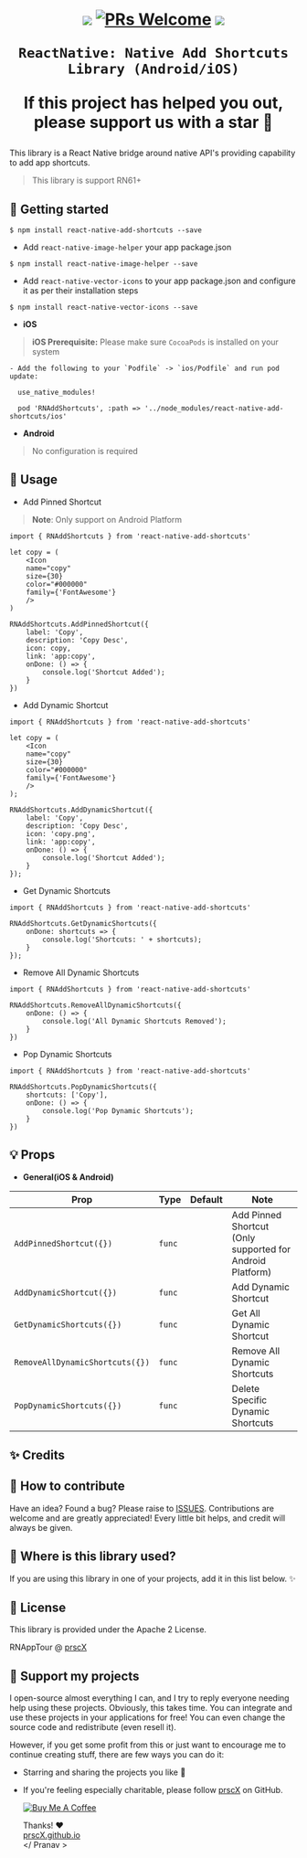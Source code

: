 <h1 align="center">

  <p align="center">
    <a href="https://www.npmjs.com/package/react-native-add-shortcuts"><img src="http://img.shields.io/npm/v/react-native-add-shortcuts.svg?style=flat" /></a>
    <a href="https://github.com/prscX/react-native-add-shortcuts/pulls"><img alt="PRs Welcome" src="https://img.shields.io/badge/PRs-welcome-brightgreen.svg" /></a>
    <a href="https://github.com/prscX/react-native-add-shortcuts#License"><img src="https://img.shields.io/npm/l/react-native-add-shortcuts.svg?style=flat" /></a>
  </p>

    ReactNative: Native Add Shortcuts Library (Android/iOS)

If this project has helped you out, please support us with a star 🌟

</h1>

This library is a React Native bridge around native API's providing capability to add app shortcuts.

> This library is support RN61+

## 📖 Getting started

`$ npm install react-native-add-shortcuts --save`

- Add `react-native-image-helper` your app package.json

`$ npm install react-native-image-helper --save`

- Add `react-native-vector-icons` to your app package.json and configure it as per their installation steps

`$ npm install react-native-vector-icons --save`

- **iOS**

> **iOS Prerequisite:** Please make sure `CocoaPods` is installed on your system

    - Add the following to your `Podfile` -> `ios/Podfile` and run pod update:

```
  use_native_modules!

  pod 'RNAddShortcuts', :path => '../node_modules/react-native-add-shortcuts/ios'
```

- **Android**

> No configuration is required

## 🎨 Usage

- Add Pinned Shortcut

> **Note**: Only support on Android Platform

```
import { RNAddShortcuts } from 'react-native-add-shortcuts'

let copy = (
    <Icon
    name="copy"
    size={30}
    color="#000000"
    family={'FontAwesome'}
    />
)

RNAddShortcuts.AddPinnedShortcut({
    label: 'Copy',
    description: 'Copy Desc',
    icon: copy,
    link: 'app:copy',
    onDone: () => {
        console.log('Shortcut Added');
    }
})

```

- Add Dynamic Shortcut

```
import { RNAddShortcuts } from 'react-native-add-shortcuts'

let copy = (
    <Icon
    name="copy"
    size={30}
    color="#000000"
    family={'FontAwesome'}
    />
);

RNAddShortcuts.AddDynamicShortcut({
    label: 'Copy',
    description: 'Copy Desc',
    icon: 'copy.png',
    link: 'app:copy',
    onDone: () => {
        console.log('Shortcut Added');
    }
});

```

- Get Dynamic Shortcuts

```
import { RNAddShortcuts } from 'react-native-add-shortcuts'

RNAddShortcuts.GetDynamicShortcuts({
    onDone: shortcuts => {
        console.log('Shortcuts: ' + shortcuts);
    }
});

```

- Remove All Dynamic Shortcuts

```
import { RNAddShortcuts } from 'react-native-add-shortcuts'

RNAddShortcuts.RemoveAllDynamicShortcuts({
    onDone: () => {
        console.log('All Dynamic Shortcuts Removed');
    }
})

```

- Pop Dynamic Shortcuts

```
import { RNAddShortcuts } from 'react-native-add-shortcuts'

RNAddShortcuts.PopDynamicShortcuts({
    shortcuts: ['Copy'],
    onDone: () => {
        console.log('Pop Dynamic Shortcuts');
    }
})

```

## 💡 Props

- **General(iOS & Android)**

| Prop                            | Type   | Default | Note                                                      |
| ------------------------------- | ------ | ------- | --------------------------------------------------------- |
| `AddPinnedShortcut({})`         | `func` |         | Add Pinned Shortcut (Only supported for Android Platform) |
| `AddDynamicShortcut({})`        | `func` |         | Add Dynamic Shortcut                                      |
| `GetDynamicShortcuts({})`       | `func` |         | Get All Dynamic Shortcut                                  |
| `RemoveAllDynamicShortcuts({})` | `func` |         | Remove All Dynamic Shortcuts                              |
| `PopDynamicShortcuts({})`       | `func` |         | Delete Specific Dynamic Shortcuts                         |

## ✨ Credits

## 🤔 How to contribute

Have an idea? Found a bug? Please raise to [ISSUES](https://github.com/prscX/react-native-add-shortcuts/issues).
Contributions are welcome and are greatly appreciated! Every little bit helps, and credit will always be given.

## 💫 Where is this library used?

If you are using this library in one of your projects, add it in this list below. ✨

## 📜 License

This library is provided under the Apache 2 License.

RNAppTour @ [prscX](https://github.com/prscX)

## 💖 Support my projects

I open-source almost everything I can, and I try to reply everyone needing help using these projects. Obviously, this takes time. You can integrate and use these projects in your applications for free! You can even change the source code and redistribute (even resell it).

However, if you get some profit from this or just want to encourage me to continue creating stuff, there are few ways you can do it:

- Starring and sharing the projects you like 🚀
- If you're feeling especially charitable, please follow [prscX](https://github.com/prscX) on GitHub.

  <a href="https://www.buymeacoffee.com/prscX" target="_blank"><img src="https://www.buymeacoffee.com/assets/img/custom_images/orange_img.png" alt="Buy Me A Coffee" style="height: auto !important;width: auto !important;" ></a>

  Thanks! ❤️
  <br/>
  [prscX.github.io](https://prscx.github.io)
  <br/>
  </ Pranav >
